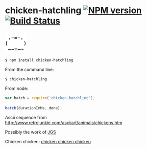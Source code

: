 chicken-hatchling [![NPM version](https://badge.fury.io/js/chicken-hatchling.png)](http://badge.fury.io/js/chicken-hatchling) [![Build Status](https://travis-ci.org/hurrymaplelad/chicken-hatchling.png)](https://travis-ci.org/hurrymaplelad/chicken-hatchling)
==============

![preview](animated.gif)

```sh
$ npm install chicken-hatchling
```

From the command line:
```sh
$ chicken-hatchling
```

From node:
```js
var hatch = require('chicken-hatchling');

hatch(durationInMs, done);
```

Ascii sequence from http://www.retrojunkie.com/asciiart/animals/chickens.htm

Possibly the work of [JGS](http://www.ascii-art.com)

Chicken chicken: [chicken chicken chicken](http://torso.me/chicken)
